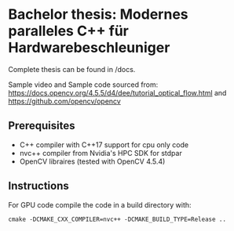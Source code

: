 # Bachelor thesis: Modernes paralleles C++ für Hardwarebeschleuniger
  Complete thesis can be found in /docs.
  
  Sample video and Sample code sourced from: 
  https://docs.opencv.org/4.5.5/d4/dee/tutorial_optical_flow.html
  and 
  https://github.com/opencv/opencv
  
  ## Prerequisites

  * C++ compiler with C++17 support for cpu only code
  * nvc++ compiler from Nvidia's HPC SDK for stdpar
  * OpenCV libraires (tested with OpenCV 4.5.4)
  
  ## Instructions
  
  For GPU code compile the code in a build directory with:
  ```
  cmake -DCMAKE_CXX_COMPILER=nvc++ -DCMAKE_BUILD_TYPE=Release ..
  ```

